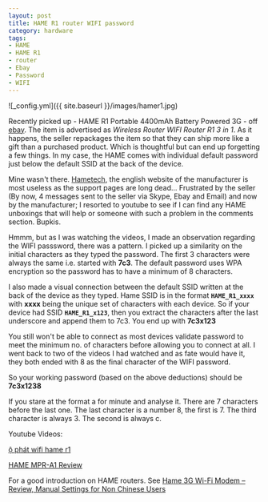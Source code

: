 ```yaml
---
layout: post
title: HAME R1 router WIFI password
category: hardware
tags:
- HAME
- HAME R1
- router
- Ebay
- Password
- WIFI
---
```


![_config.yml]({{ site.baseurl }}/images/hamer1.jpg)

Recently picked up - HAME R1 Portable 4400mAh Battery Powered 3G - off [ebay](http://www.ebay.com/sch/i.html?_from=R40&_trksid=p2047675.m570.l1313.TR0.TRC0.H0.XHAME+R1+router&_nkw=HAME+R1+router&_sacat=0). The item is advertised as _Wireless Router WIFI Router R1 3 in 1_. As it happens, the seller repackages the item so that they can ship more like a gift than a purchased product. Which is thoughtful but can end up forgetting a few things. In my case, the HAME comes with individual default password just below the default SSID at the back of the device.

Mine wasn't there. [Hametech](http://www.hametech.com/html/product/), the english website of the manufacturer is most useless as the support pages are long dead... Frustrated by the seller (By now, 4 messages sent to the seller via Skype, Ebay and Email) and now by the manufacturer; I resorted to youtube to see if I can find any HAME unboxings that will help or someone with such a problem in the comments section. Bupkis.

Hmmm, but as I was watching the videos, I made an observation regarding the WIFI passsword, there was a pattern. I picked up a similarity on the initial characters as they typed the password. The first 3 characters were always the same i.e. started with **7c3**. The default password uses WPA encryption so the password has to have a minimum of 8 characters.

I also made a visual connection between the default SSID written at the back of the device as they typed. Hame SSID is in the format **`HAME_R1_xxxx`** with **xxxx** being the unique set of characters with each device. So if your device had SSID **`HAME_R1_x123`**, then you extract the characters after the last underscore and append them to 7c3. You end up with **7c3x123**

You still won't be able to connect as most devices validate password to meet the minimum no. of characters before allowing you to connect at all. I went back to two of the videos I had watched and as fate would have it, they both ended with 8 as the final character of the WIFI password.

So your working password (based on the above deductions) should be **7c3x1238**

If you stare at the format a for minute and analyse it. There are 7 characters before the last one. The last character is a number 8, the first is 7. The third character is always 3. The second is always c.

Youtube Videos: 

[ộ phát wifi hame r1](https://www.youtube.com/watch?v=9NwZI5jEbNI)

[HAME MPR-A1 Review](https://www.youtube.com/watch?v=z73NNcyo9yl)

For a good introduction on HAME routers. See [Hame 3G Wi-Fi Modem – Review, Manual Settings for Non Chinese Users](http://www.3ptechies.com/it-support/networking/hame-3g-wi-fi-modem-review-manual-settings-english.html)
